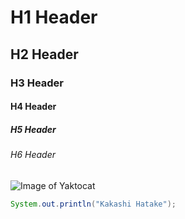 # H1 Header
## H2 Header
### H3 Header
#### H4 Header
##### H5 Header
###### H6 Header

![Image of Yaktocat]([https://octodex.github.com/images/yaktocat.png](https://www.google.com/url?sa=i&url=https%3A%2F%2Fwww.pinterest.com%2Fpin%2Fkakashi-supreme-wallpapers--970736894652729790%2F&psig=AOvVaw3OP_L4mmmAhv1JxsypHdh1&ust=1702718542042000&source=images&cd=vfe&opi=89978449&ved=0CBIQjRxqFwoTCKCjh4OPkYMDFQAAAAAdAAAAABAD)https://www.google.com/url?sa=i&url=https%3A%2F%2Fwww.pinterest.com%2Fpin%2Fkakashi-supreme-wallpapers--970736894652729790%2F&psig=AOvVaw3OP_L4mmmAhv1JxsypHdh1&ust=1702718542042000&source=images&cd=vfe&opi=89978449&ved=0CBIQjRxqFwoTCKCjh4OPkYMDFQAAAAAdAAAAABAD)

``` java
System.out.println("Kakashi Hatake");
```
